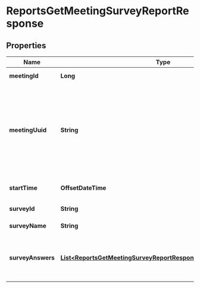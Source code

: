 

# ReportsGetMeetingSurveyReportResponse


## Properties

| Name | Type | Description | Notes |
|------------ | ------------- | ------------- | -------------|
|**meetingId** | **Long** | The meeting ID. |  [optional] |
|**meetingUuid** | **String** | The meeting&#39;s universally unique identifier (UUID). Each meeting instance generates a meeting UUID. |  [optional] |
|**startTime** | **OffsetDateTime** | The meeting&#39;s start time. |  [optional] |
|**surveyId** | **String** | The survey&#39;s ID |  [optional] |
|**surveyName** | **String** | The name of survey |  [optional] |
|**surveyAnswers** | [**List&lt;ReportsGetMeetingSurveyReportResponseSurveyAnswersInner&gt;**](ReportsGetMeetingSurveyReportResponseSurveyAnswersInner.md) | Information about the survey questions and answers. |  [optional] |



